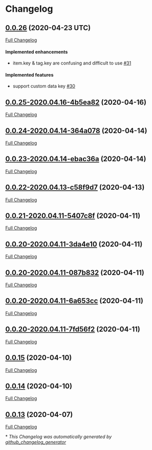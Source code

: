 # Changelog

## [0.0.26](https://github.com/eidng8/vue-tree/tree/0.0.26) (2020-04-23 UTC)

[Full Changelog](https://github.com/eidng8/vue-tree/compare/0.0.25-2020.04.16-4b5ea82...0.0.26)

#### Implemented enhancements

- item.key & tag.key are confusing and difficult to use [\#31](https://github.com/eidng8/vue-tree/issues/31)

#### Implemented features

- support custom data key [\#30](https://github.com/eidng8/vue-tree/issues/30)

## [0.0.25-2020.04.16-4b5ea82](https://github.com/eidng8/vue-tree/tree/0.0.25-2020.04.16-4b5ea82) (2020-04-16)

[Full Changelog](https://github.com/eidng8/vue-tree/compare/0.0.24-2020.04.14-364a078...0.0.25-2020.04.16-4b5ea82)

## [0.0.24-2020.04.14-364a078](https://github.com/eidng8/vue-tree/tree/0.0.24-2020.04.14-364a078) (2020-04-14)

[Full Changelog](https://github.com/eidng8/vue-tree/compare/0.0.23-2020.04.14-ebac36a...0.0.24-2020.04.14-364a078)

## [0.0.23-2020.04.14-ebac36a](https://github.com/eidng8/vue-tree/tree/0.0.23-2020.04.14-ebac36a) (2020-04-14)

[Full Changelog](https://github.com/eidng8/vue-tree/compare/0.0.22-2020.04.13-c58f9d7...0.0.23-2020.04.14-ebac36a)

## [0.0.22-2020.04.13-c58f9d7](https://github.com/eidng8/vue-tree/tree/0.0.22-2020.04.13-c58f9d7) (2020-04-13)

[Full Changelog](https://github.com/eidng8/vue-tree/compare/0.0.21-2020.04.11-5407c8f...0.0.22-2020.04.13-c58f9d7)

## [0.0.21-2020.04.11-5407c8f](https://github.com/eidng8/vue-tree/tree/0.0.21-2020.04.11-5407c8f) (2020-04-11)

[Full Changelog](https://github.com/eidng8/vue-tree/compare/0.0.20-2020.04.11-3da4e10...0.0.21-2020.04.11-5407c8f)

## [0.0.20-2020.04.11-3da4e10](https://github.com/eidng8/vue-tree/tree/0.0.20-2020.04.11-3da4e10) (2020-04-11)

[Full Changelog](https://github.com/eidng8/vue-tree/compare/0.0.20-2020.04.11-087b832...0.0.20-2020.04.11-3da4e10)

## [0.0.20-2020.04.11-087b832](https://github.com/eidng8/vue-tree/tree/0.0.20-2020.04.11-087b832) (2020-04-11)

[Full Changelog](https://github.com/eidng8/vue-tree/compare/0.0.20-2020.04.11-6a653cc...0.0.20-2020.04.11-087b832)

## [0.0.20-2020.04.11-6a653cc](https://github.com/eidng8/vue-tree/tree/0.0.20-2020.04.11-6a653cc) (2020-04-11)

[Full Changelog](https://github.com/eidng8/vue-tree/compare/0.0.20-2020.04.11-7fd56f2...0.0.20-2020.04.11-6a653cc)

## [0.0.20-2020.04.11-7fd56f2](https://github.com/eidng8/vue-tree/tree/0.0.20-2020.04.11-7fd56f2) (2020-04-11)

[Full Changelog](https://github.com/eidng8/vue-tree/compare/0.0.15...0.0.20-2020.04.11-7fd56f2)

## [0.0.15](https://github.com/eidng8/vue-tree/tree/0.0.15) (2020-04-10)

[Full Changelog](https://github.com/eidng8/vue-tree/compare/0.0.14...0.0.15)

## [0.0.14](https://github.com/eidng8/vue-tree/tree/0.0.14) (2020-04-10)

[Full Changelog](https://github.com/eidng8/vue-tree/compare/0.0.13...0.0.14)

## [0.0.13](https://github.com/eidng8/vue-tree/tree/0.0.13) (2020-04-07)

[Full Changelog](https://github.com/eidng8/vue-tree/compare/0b5a9c0d58c9b9a1b556d987818d07c809949100...0.0.13)



\* *This Changelog was automatically generated by [github_changelog_generator](https://github.com/github-changelog-generator/github-changelog-generator)*
